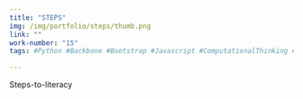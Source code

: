```yaml
---
title: "STEPS"
img: /img/portfolio/steps/thumb.png
link: ""
work-number: "15"
tags: #Python #Backbone #Bootstrap #Javascript #ComputationalThinking #p2p

---
```

Steps-to-literacy